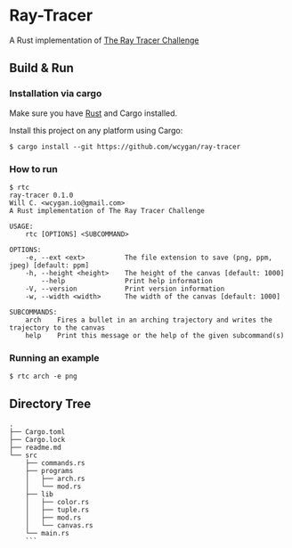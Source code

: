 # Ray-Tracer

A Rust implementation of [The Ray Tracer Challenge](http://raytracerchallenge.com/)

## Build & Run

### Installation via cargo

Make sure you have [Rust](https://www.rust-lang.org/tools/install) and Cargo installed.

Install this project on any platform using Cargo:

```console
$ cargo install --git https://github.com/wcygan/ray-tracer
```

### How to run

```console
$ rtc
ray-tracer 0.1.0
Will C. <wcygan.io@gmail.com>
A Rust implementation of The Ray Tracer Challenge

USAGE:
    rtc [OPTIONS] <SUBCOMMAND>

OPTIONS:
    -e, --ext <ext>          The file extension to save (png, ppm, jpeg) [default: ppm]
    -h, --height <height>    The height of the canvas [default: 1000]
        --help               Print help information
    -V, --version            Print version information
    -w, --width <width>      The width of the canvas [default: 1000]

SUBCOMMANDS:
    arch    Fires a bullet in an arching trajectory and writes the trajectory to the canvas
    help    Print this message or the help of the given subcommand(s)

```

### Running an example

```
$ rtc arch -e png
```

## Directory Tree
```
.
├── Cargo.toml
├── Cargo.lock
├── readme.md
└── src
    ├── commands.rs
    ├── programs
    │   ├── arch.rs
    │   └── mod.rs
    ├── lib
    │   ├── color.rs
    │   ├── tuple.rs
    │   ├── mod.rs
    │   └── canvas.rs
    └── main.rs
    ```